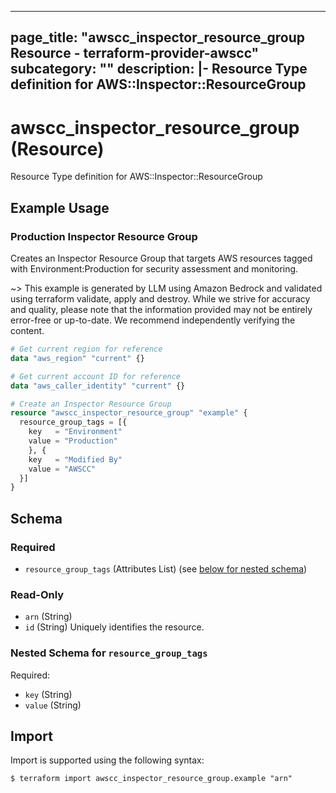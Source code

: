 
---
page_title: "awscc_inspector_resource_group Resource - terraform-provider-awscc"
subcategory: ""
description: |-
  Resource Type definition for AWS::Inspector::ResourceGroup
---

# awscc_inspector_resource_group (Resource)

Resource Type definition for AWS::Inspector::ResourceGroup

## Example Usage

### Production Inspector Resource Group

Creates an Inspector Resource Group that targets AWS resources tagged with Environment:Production for security assessment and monitoring.

~> This example is generated by LLM using Amazon Bedrock and validated using terraform validate, apply and destroy. While we strive for accuracy and quality, please note that the information provided may not be entirely error-free or up-to-date. We recommend independently verifying the content.

```terraform
# Get current region for reference
data "aws_region" "current" {}

# Get current account ID for reference
data "aws_caller_identity" "current" {}

# Create an Inspector Resource Group
resource "awscc_inspector_resource_group" "example" {
  resource_group_tags = [{
    key   = "Environment"
    value = "Production"
    }, {
    key   = "Modified By"
    value = "AWSCC"
  }]
}
```

<!-- schema generated by tfplugindocs -->
## Schema

### Required

- `resource_group_tags` (Attributes List) (see [below for nested schema](#nestedatt--resource_group_tags))

### Read-Only

- `arn` (String)
- `id` (String) Uniquely identifies the resource.

<a id="nestedatt--resource_group_tags"></a>
### Nested Schema for `resource_group_tags`

Required:

- `key` (String)
- `value` (String)

## Import

Import is supported using the following syntax:

```shell
$ terraform import awscc_inspector_resource_group.example "arn"
```
